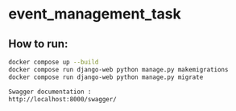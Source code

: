 # event_management_task

## How to run:

```bash
docker compose up --build
docker compose run django-web python manage.py makemigrations
docker compose run django-web python manage.py migrate

Swagger documentation :
http://localhost:8000/swagger/
